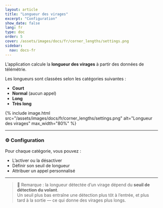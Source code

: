 ```yaml
---
layout: article
title: "Longueur des virages"
excerpt: "Configuration"
show_date: false
lang: fr
type: doc
order: 5
cover: /assets/images/docs/fr/corner_lengths/settings.png
sidebar:
  nav: docs-fr
---
```


L’application calcule la **longueur des virages** à partir des données de télémétrie.

Les longueurs sont classées selon les catégories suivantes :

- **Court**
- **Normal** (aucun appel)
- **Long**
- **Très long**

{% include image.html
   src="/assets/images/docs/fr/corner_lengths/settings.png"
   alt="Longueur des virages"
   max_width="80%" %}

---

### ⚙️ Configuration

Pour chaque catégorie, vous pouvez :

- L’activer ou la désactiver  
- Définir son seuil de longueur  
- Attribuer un appel personnalisé

---

> 📌 Remarque : la longueur détectée d’un virage dépend du **seuil de détection du volant**.  
> Un seuil plus bas entraîne une détection plus tôt à l’entrée, et plus tard à la sortie — ce qui donne des virages plus longs.

